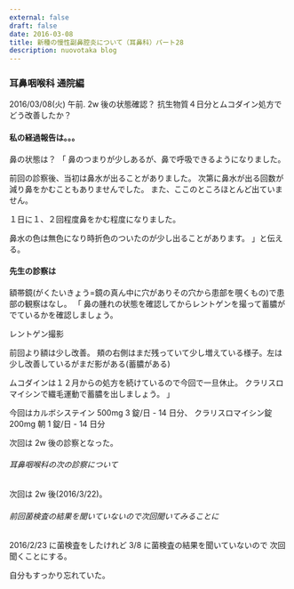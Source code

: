 ```yaml
---
external: false
draft: false
date: 2016-03-08
title: 新種の慢性副鼻腔炎について（耳鼻科）パート28
description: nuovotaka blog
---
```


### 耳鼻咽喉科 通院編

2016/03/08(火) 午前.
2w 後の状態確認？
抗生物質４日分とムコダイン処方でどう改善したか？

#### 私の経過報告は。。。

鼻の状態は？
「
鼻のつまりが少しあるが、鼻で呼吸できるようになりました。

前回の診察後、当初は鼻水が出ることがありました。
次第に鼻水が出る回数が減り鼻をかむこともありませんでした。
また、ここのところほとんど出ていません。

１日に１、２回程度鼻をかむ程度になりました。

鼻水の色は無色になり時折色のついたのが少し出ることがあります。
」と伝える。

#### 先生の診察は

額帯鏡(がくたいきょう=鏡の真ん中に穴がありその穴から患部を覗くもの)で患部の観察はなし。
「
鼻の腫れの状態を確認してからレントゲンを撮って蓄膿がでているかを確認しましょう。

レントゲン撮影

前回より額は少し改善。
頬の右側はまだ残っていて少し増えている様子。左は少し改善しているがまだ影がある(蓄膿がある)

ムコダインは１２月からの処方を続けているので今回で一旦休止。
クラリスロマイシンで繊毛運動で蓄膿を出しましょう。
」

今回はカルボシステイン 500mg 3 錠/日 - 14 日分、
クラリスロマイシン錠 200mg 朝 1 錠/日 - 14 日分

次回は 2w 後の診察となった。

###### 耳鼻咽喉科の次の診察について

次回は 2w 後(2016/3/22)。

###### 前回菌検査の結果を聞いていないので次回聞いてみることに

2016/2/23 に菌検査をしたけれど 3/8 に菌検査の結果を聞いていないので
次回聞くことにする。

自分もすっかり忘れていた。
